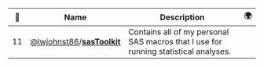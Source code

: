 |:star2: | Name | Description | 🌍|
|---|---|---|---|
|11|[@lwjohnst86](https://github.com/lwjohnst86)/[**sasToolkit**](https://github.com/lwjohnst86/sasToolkit)|Contains all of my personal SAS macros that I use for running statistical analyses.||

